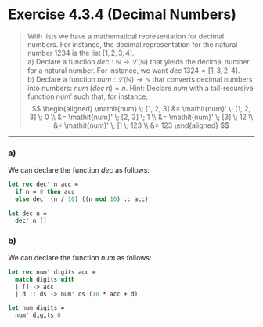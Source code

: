 # Exercise 4.3.4 (Decimal Numbers)

> With lists we have a mathematical representation for decimal numbers.
> For instance, the decimal representation for the natural number $1234$ is the list $[1, 2, 3,4]$.  
> a) Declare a function $\mathit{dec} : \mathbb{N} \to \mathcal{L}(\mathbb{N})$ that yields the decimal number for a natural number.
>    For instance, we want $\mathit{dec} \; 1324 = [1, 3, 2, 4]$.  
> b) Declare a function $\mathit{num} : \mathcal{L}(\mathbb{N}) \to \mathbb{N}$ that converts decimal numbers into numbers:
>    $\mathit{num} \; (\mathit{dec} \; n) = n$.
>    Hint:
> Declare $\mathit{num}$ with a tail-recursive function $\mathit{num}'$ such that, for instance,
> $$
>   \begin{aligned}
>        \mathit{num} \; [1, 2, 3]
>     &= \mathit{num}' \; [1, 2, 3] \; 0 \\
>     &= \mathit{num}' \; [2, 3] \; 1 \\
>     &= \mathit{num}' \; [3] \; 12 \\
>     &= \mathit{num}' \; [] \; 123 \\
>     &= 123
>   \end{aligned}
> $$

---

### a)

We can declare the function $\mathit{dec}$ as follows:
```ocaml
let rec dec' n acc =
  if n = 0 then acc
  else dec' (n / 10) ((n mod 10) :: acc)

let dec n =
  dec' n []
```

### b)

We can declare the function $\mathit{num}$ as follows:
```ocaml
let rec num' digits acc =
  match digits with
  | [] -> acc
  | d :: ds -> num' ds (10 * acc + d)

let num digits =
  num' digits 0
```

